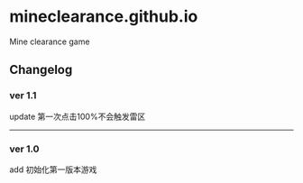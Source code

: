# mineclearance.github.io
Mine clearance game

## Changelog

### ver 1.1
update 第一次点击100%不会触发雷区

---

### ver 1.0
add 初始化第一版本游戏
